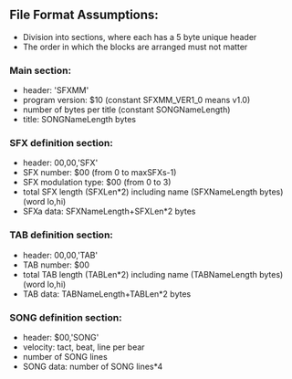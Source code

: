 ## File Format Assumptions:
- Division into sections, where each has a 5 byte unique header
- The order in which the blocks are arranged must not matter

### Main section:
- header: 'SFXMM'
- program version: $10 (constant SFXMM_VER1_0 means v1.0)
- number of bytes per title (constant SONGNameLength)
- title: SONGNameLength bytes

### SFX definition section:
- header: $00,$00,'SFX'
- SFX number: $00 (from 0 to maxSFXs-1)
- SFX modulation type: $00 (from 0 to 3)
- total SFX length (SFXLen*2) including name (SFXNameLength bytes) (word lo,hi)
- SFXa data: SFXNameLength+SFXLen*2 bytes

### TAB definition section:
- header: $00,$00,'TAB'
- TAB number: $00
- total TAB length (TABLen*2) including name (TABNameLength bytes) (word lo,hi)
- TAB data: TABNameLength+TABLen*2 bytes

### SONG definition section:
- header: $00,'SONG'
- velocity: tact, beat, line per bear
- number of SONG lines
- SONG data: number of SONG lines*4

